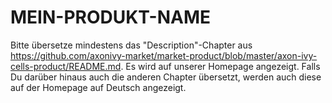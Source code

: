 <!--
Dear developer !     

When you create your very valuable documentation, please be aware that this  is not only published on github. With this file we provide a German translation of the description-tab, i.e. https://market.axonivy.com/adobe-acrobat-connector#tab-description. Please contact us if you need support with the German translation.
-->

# MEIN-PRODUKT-NAME

Bitte übersetze mindestens das "Description"-Chapter aus https://github.com/axonivy-market/market-product/blob/master/axon-ivy-cells-product/README.md. Es wird auf unserer Homepage angezeigt.
Falls Du darüber hinaus auch die anderen Chapter übersetzt, werden auch diese auf der Homepage auf Deutsch angezeigt.

<!--
Die Erläuterungen unter „MEIN-PRODUKT-NAME“ werden z.B. für den  Adobe Konnektor hier angezeigt: https://market.axonivy.com/adobe-acrobat-connector#tab-description wenn ein Nutzer Deutsch als Anzeigesprache ausgewählt hat.
-->
